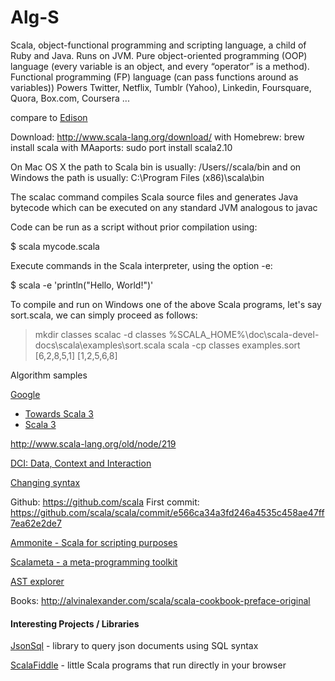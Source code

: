 Alg-S
=====

Scala, object-functional programming and scripting language, a child of Ruby and Java. Runs on JVM. 
Pure object-oriented programming (OOP) language (every variable is an object, and every “operator” is a method). 
Functional programming (FP) language (can pass functions around as variables))
Powers Twitter, Netflix, Tumblr (Yahoo), Linkedin, Foursquare, Quora, Box.com, Coursera ... 

compare to [Edison](https://www.egison.org/)

Download:
http://www.scala-lang.org/download/
with Homebrew: brew install scala
with MAaports: sudo port install scala2.10

On Mac OS X the path to Scala bin is usually: /Users/<your username>/scala/bin 
and on Windows the path is usually: C:\Program Files (x86)\scala\bin

The scalac command compiles Scala source files and generates Java bytecode which can be 
executed on any standard JVM analogous to javac

Code can be run as a script without prior compilation using:

$ scala mycode.scala

Execute commands in the Scala interpreter, using the option -e:

$ scala -e 'println("Hello, World!")'


To compile and run on Windows one of the above Scala programs, let's say sort.scala, we can simply proceed as follows:
> mkdir classes
> scalac -d classes %SCALA_HOME%\doc\scala-devel-docs\scala\examples\sort.scala
> scala -cp classes examples.sort
[6,2,8,5,1]
[1,2,5,6,8]

Algorithm samples

[Google](https://code.google.com/p/scalgorithms/)


+ [Towards Scala 3](http://www.scala-lang.org/blog/2018/04/19/scala-3.html)
+ [Scala 3](https://github.com/lampepfl/dotty.)

http://www.scala-lang.org/old/node/219

[DCI: Data, Context and Interaction](http://fulloo.info/Examples/ScalaExamples/)

[Changing syntax](https://news.ycombinator.com/item?id=14388242)

Github:
https://github.com/scala
First commit:
https://github.com/scala/scala/commit/e566ca34a3fd246a4535c458ae47ff7ea62e2de7


[Ammonite - Scala for scripting purposes](http://www.lihaoyi.com/Ammonite/)

[Scalameta - a meta-programming toolkit ](http://scalameta.org/)

[AST explorer](https://astexplorer.net/)

Books:
http://alvinalexander.com/scala/scala-cookbook-preface-original

#### Interesting Projects / Libraries

[JsonSql](https://github.com/mmalek06/JsonSql) - library to query json documents using SQL syntax

[ScalaFiddle](https://scalafiddle.io/) - little Scala programs that run directly in your browser


